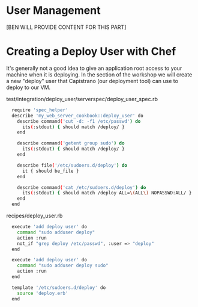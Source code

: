 # User Management
[BEN WILL PROVIDE CONTENT FOR THIS PART]

# Creating a Deploy User with Chef

It's generally not a good idea to give an application root access to your machine when it is deploying.  In the section of the workshop we will create a new "deploy" user that Capistrano (our deployment tool) can use to deploy to our VM.

test/integration/deploy_user/serverspec/deploy_user_spec.rb
```bash
  require 'spec_helper'
  describe 'my_web_server_cookbook::deploy_user' do
    describe command('cut -d: -f1 /etc/passwd') do
      its(:stdout) { should match /deploy/ }
    end

    describe command('getent group sudo') do
      its(:stdout) { should match /deploy/ }
    end

    describe file('/etc/sudoers.d/deploy') do
      it { should be_file }
    end

    describe command('cat /etc/sudoers.d/deploy') do
      its(:stdout) { should match /deploy ALL=\(ALL\) NOPASSWD:ALL/ }
    end
  end
```

recipes/deploy_user.rb
```bash
  execute 'add deploy user' do
    command "sudo adduser deploy"
    action :run
    not_if "grep deploy /etc/passwd", :user => "deploy"
  end

  execute 'add deploy user' do
    command "sudo adduser deploy sudo"
    action :run
  end

  template '/etc/sudoers.d/deploy' do
    source 'deploy.erb'
  end
```

